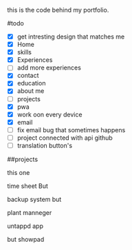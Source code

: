 this is the code behind my portfolio.

#todo


- [x] get intresting design that matches me
- [x] Home
- [x] skills
- [x] Experiences
- [ ] add more experiences
- [x] contact
- [x] education
- [x] about me
- [ ] projects
- [x] pwa
- [x] work oon every device 
- [x] email
- [ ] fix email bug that sometimes happens
- [ ] project connected with api github
- [ ] translation button's

##projects

this one

time sheet But

backup system but

plant manneger

untappd app

but showpad

